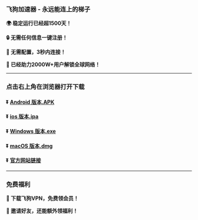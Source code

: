 ### 飞狗加速器 - 永远能连上的梯子
**:earth_africa: 稳定运行已经超1500天！**

**:lock: 无需任何信息一键注册！**

**:rocket: 无需配置，3秒内连接！**

**:man: 已经助力2000W+用户解锁全球网络！**

---
### 点击右上角在浏览器打开下载
#### :arrow_double_down: [Android 版本.APK](https://feigou.flydog888.com/download/flygo-2.9.apk)
#### :arrow_double_down: [ios 版本.ipa](http://iosdownloadxgahwh.flydog888.com)
#### :arrow_double_down: [Windows 版本.exe](https://feigou.flydog888.com/download/flydog-release.rar)
#### :arrow_double_down: [macOS 版本.dmg](https://feigou.flydog888.com/download/flydogmac.dmg)
#### :arrow_double_down: [官方网站链接](https://www.feigmirror18.cn/)
---
### 免费福利
**:gift: 下载飞狗VPN，免费领会员！**

**:gift: 邀请好友，还能额外领福利！**
